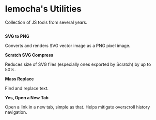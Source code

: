 # lemocha's Utilities
Collection of JS tools from several years.
##

**SVG to PNG**

Converts and renders SVG vector image as a PNG pixel image.

**Scratch SVG Compress**

Reduces size of SVG files (especially ones exported by Scratch) by up to 50%.

**Mass Replace**

Find and replace text.

**Yes, Open a New Tab**

Open a link in a new tab, simple as that. Helps mitigate overscroll history navigation.
